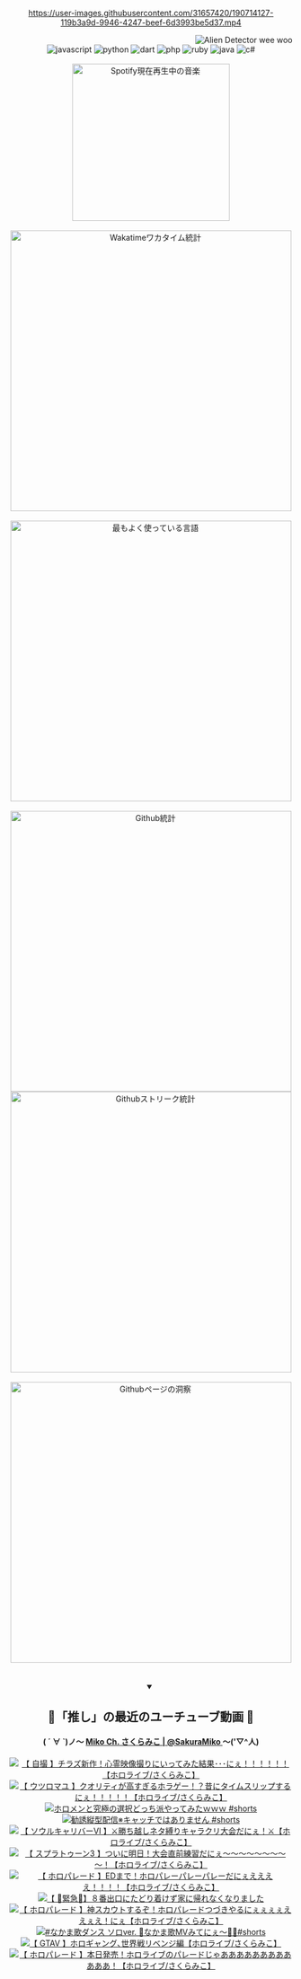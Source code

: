 <!-- START: HERO IMAGE GIF ////////// ////////// ////////// -->
<!-- <img src="@/../assets/img/gaming/ghost-of-tsushima.gif" width="100%"  alt="nellyXinwei's Hero Gif Image"/> -->
<!-- END: HERO IMAGE GIF ////////// ////////// ////////// -->

<div align="center" >  
  
<!-- START:ワンピース 第1015話「ルフィはRED ROCを使う」 -->
<https://user-images.githubusercontent.com/31657420/190714127-119b3a9d-9946-4247-beef-6d3993be5d37.mp4>
<!-- END:ワンピース 第1015話「ルフィはRED ROCを使う」 -->

<!-- START:VISITOR COUNTER -->
<div width="100%" align="right">
<img src="https://komarev.com/ghpvc/?username=nellyXinwei&label=🛸&color=grey&style=for-the-badge&labelcolor=ffffff" alt="Alien Detector wee woo"/>
</div>
<!-- END:VISITOR COUNTER -->

<!-- START: PROGRAMMING LANGUAGES -->
<!-- 色彩 Color Scheme:
#961E3A, #8A0D42, #5A0640, #4F265E, #2B355A, #3E759B, #CC4246,
#BB2649, #AD1052, #700750, #633075, #364270, #4E92C2, #FF5357
Sauce: https://www.webcreatorbox.com/inspiration/pantone-2023
-->

<img src="https://img.shields.io/badge/javascript%20-%23BB2649.svg?&style=for-the-badge&logo=javascript&logoColor=white&labelColor=961E3A" alt="javascript"/>
<img src="https://img.shields.io/badge/python%20-%23AD1052.svg?&style=for-the-badge&logo=python&logoColor=white&labelColor=8A0D42" alt="python" />
<img src="https://img.shields.io/badge/dart%20-%23700750.svg?&style=for-the-badge&logo=dart&logoColor=white&labelColor=5A0640" alt="dart"/>
<img src="https://img.shields.io/badge/php%20-%23633075.svg?&style=for-the-badge&logo=php&logoColor=white&labelColor=4F265E" alt="php"/>
<img src="https://img.shields.io/badge/ruby%20-%23364270.svg?&style=for-the-badge&logo=ruby&logoColor=white&labelColor=2B355A" alt="ruby"/>
<img src="https://img.shields.io/badge/java%20-%234E92C2.svg?&style=for-the-badge&logo=openjdk&logoColor=white&labelColor=3E759B" alt="java"/>
<img src="https://img.shields.io/badge/c%23-%23FF5357.svg?style=for-the-badge&logo=c-sharp&logoColor=white&labelColor=CC4246" alt="c#"/>  
<!-- END: PROGRAMMING LANGUAGES -->

<br>
<br>

<!-- START: MUSIC STATUS -->
  <!-- <a href="https://newojima-gsrs-20220114.vercel.app/api/now-playing?open">
    <img src="https://newojima-gsrs-20220114.vercel.app/api/now-playing" alt="Spotify現在再生中の音楽">
  </a> -->
  <img src="https://newojima-grss-20230114.vercel.app/api/spotify?border_color=transparent" alt="Spotify現在再生中の音楽" width="280px">
<!-- END: MUSIC STATUS -->

<br>
<br>

<!-- START: GITHUB STATUS -->
<!-- 色彩 Color Scheme:  #BB2649, #AD1052, #700750, #633075 -->
<img align="center" src="https://newojima-grs-20230109.vercel.app/api/wakatime?username=njtalba5127&layout=compact&langs_count=10&locale=ja&hide_title=false&title_color=fff&hide_border=true&text_color=fff&bg_color=BB2649,BB2649,633075,633075&hide=other,css,html,bash,xml,git%20config,makefile,properties,yaml,markdown,text,json,jsx" alt="Wakatimeワカタイム統計" width="500px"/>

<br>
<br>

<!-- 色彩 Color Scheme:  #633075, #364270, #4E92C2 -->
  <img align="center" src="https://newojima-grs-20230109.vercel.app/api/top-langs?username=njtalba5127&layout=compact&text_color=fff&icon_color=fff&hide_border=true&&locale=ja&hide_title=false&title_color=fff&include_all_commits=true&card_width=445&langs_count=11&hide=c%23,powershell,shaderlab,hlsl,makefile,jupyter%20notebook,python,html,css,shell,batchfile,less,liquid,hack,scss&bg_color=4F265E,633075,4E92C2" alt="最もよく使っている言語" width="500px"/>

<br>
<br>

<!-- 色彩 Color Scheme:  #4E92C2, #FF5357 -->
  <img align="center" src="https://newojima-grs-20230109.vercel.app/api?username=njtalba5127&rank_icon=github&show_icons=true&&locale=ja&title_color=fff&text_color=fff&icon_color=fff&hide_border=true&hide_title=false&count_private=true&include_all_commits=true&card_width=495&disable_animations=true&bg_color=4E92C2,4E92C2,FF5357" alt="Github統計" width="500px"/>

<br>

<img align="center" src="https://streak-stats.demolab.com?user=njtalba5127&theme=dark&hide_border=true&locale=ja&ring=BB2649&stroke=222222&background=151515&sideLabels=BB2649&currStreakLabel=ffffff&border=BB2649&fire=FF5357&currStreakNum=ffffff&sideNums=FF5357&dates=ffffff" alt="Githubストリーク統計" width="500px"/>

<br>
<br>

  <img align="center" width="500px" src="@/../assets/img/page-insights.svg" alt="Githubページの洞察"/>
  
</div>
<!-- END: GITHUB STATUS -->

<br>
<br>

<div align="center">
<details open>
  <summary>

  </summary>

  <h2 align="center">🌸「推し」の最近のユーチューブ動画 🌸</h2>
  <h4>
  ( ´ ∀ `)ノ～ 
  <a href="https://www.youtube.com/@SakuraMiko">Miko Ch. さくらみこ | @SakuraMiko
  </a>
   ～('▽^人)
  </h4>

  <!-- BEGIN YOUTUBE-CARDS -->
<a href="https://www.youtube.com/watch?v=O1t3i-iM9t4"><img src="https://ytcards.demolab.com/?id=O1t3i-iM9t4&title=%E3%80%90+%E8%87%AA%E6%92%AE+%E3%80%91%E3%83%81%E3%83%A9%E3%82%BA%E6%96%B0%E4%BD%9C%EF%BC%81%E5%BF%83%E9%9C%8A%E6%98%A0%E5%83%8F%E6%92%AE%E3%82%8A%E3%81%AB%E3%81%84%E3%81%A3%E3%81%A6%E3%81%BF%E3%81%9F%E7%B5%90%E6%9E%9C%EF%BD%A5%EF%BD%A5%EF%BD%A5%E3%81%AB%E3%81%87%EF%BC%81%EF%BC%81%EF%BC%81%EF%BC%81%EF%BC%81%EF%BC%81%E3%80%90%E3%83%9B%E3%83%AD%E3%83%A9%E3%82%A4%E3%83%96%2F%E3%81%95%E3%81%8F%E3%82%89%E3%81%BF%E3%81%93%E3%80%91&lang=ja&timestamp=1702967894&background_color=%230d1117&title_color=%23ffffff&stats_color=%23dedede&max_title_lines=1&width=187&border_radius=5&duration=0" alt="【 自撮 】チラズ新作！心霊映像撮りにいってみた結果･･･にぇ！！！！！！【ホロライブ/さくらみこ】" title="【 自撮 】チラズ新作！心霊映像撮りにいってみた結果･･･にぇ！！！！！！【ホロライブ/さくらみこ】"></a>
<a href="https://www.youtube.com/watch?v=C9h-KvBHgmM"><img src="https://ytcards.demolab.com/?id=C9h-KvBHgmM&title=%E3%80%90+%E3%82%A6%E3%83%84%E3%83%AD%E3%83%9E%E3%83%A6+%E3%80%91%E3%82%AF%E3%82%AA%E3%83%AA%E3%83%86%E3%82%A3%E3%81%8C%E9%AB%98%E3%81%99%E3%81%8E%E3%82%8B%E3%83%9B%E3%83%A9%E3%82%B2%E3%83%BC%EF%BC%81%EF%BC%9F%E6%98%94%E3%81%AB%E3%82%BF%E3%82%A4%E3%83%A0%E3%82%B9%E3%83%AA%E3%83%83%E3%83%97%E3%81%99%E3%82%8B%E3%81%AB%E3%81%87%EF%BC%81%EF%BC%81%EF%BC%81%EF%BC%81%EF%BC%81%E3%80%90%E3%83%9B%E3%83%AD%E3%83%A9%E3%82%A4%E3%83%96%2F%E3%81%95%E3%81%8F%E3%82%89%E3%81%BF%E3%81%93%E3%80%91&lang=ja&timestamp=1702932361&background_color=%230d1117&title_color=%23ffffff&stats_color=%23dedede&max_title_lines=1&width=187&border_radius=5&duration=27955" alt="【 ウツロマユ 】クオリティが高すぎるホラゲー！？昔にタイムスリップするにぇ！！！！！【ホロライブ/さくらみこ】" title="【 ウツロマユ 】クオリティが高すぎるホラゲー！？昔にタイムスリップするにぇ！！！！！【ホロライブ/さくらみこ】"></a>
<a href="https://www.youtube.com/watch?v=Ox8MuL-dTAs"><img src="https://ytcards.demolab.com/?id=Ox8MuL-dTAs&title=%E3%83%9B%E3%83%AD%E3%83%A1%E3%83%B3%E3%81%A8%E7%A9%B6%E6%A5%B5%E3%81%AE%E9%81%B8%E6%8A%9E%E3%81%A9%E3%81%A3%E3%81%A1%E6%B4%BE%E3%82%84%E3%81%A3%E3%81%A6%E3%81%BF%E3%81%9F%EF%BD%97%EF%BD%97%EF%BD%97+%23shorts&lang=ja&timestamp=1702547505&background_color=%230d1117&title_color=%23ffffff&stats_color=%23dedede&max_title_lines=1&width=187&border_radius=5&duration=35" alt="ホロメンと究極の選択どっち派やってみたｗｗｗ #shorts" title="ホロメンと究極の選択どっち派やってみたｗｗｗ #shorts"></a>
<a href="https://www.youtube.com/watch?v=ch0Wlp0ItBo"><img src="https://ytcards.demolab.com/?id=ch0Wlp0ItBo&title=%E5%8B%A7%E8%AA%98%E7%B8%A6%E5%9E%8B%E9%85%8D%E4%BF%A1%E2%80%BB%E3%82%AD%E3%83%A3%E3%83%83%E3%83%81%E3%81%A7%E3%81%AF%E3%81%82%E3%82%8A%E3%81%BE%E3%81%9B%E3%82%93+%23shorts&lang=ja&timestamp=1702139260&background_color=%230d1117&title_color=%23ffffff&stats_color=%23dedede&max_title_lines=1&width=187&border_radius=5&duration=1136" alt="勧誘縦型配信※キャッチではありません #shorts" title="勧誘縦型配信※キャッチではありません #shorts"></a>
<a href="https://www.youtube.com/watch?v=mN-opA3IUsQ"><img src="https://ytcards.demolab.com/?id=mN-opA3IUsQ&title=%E3%80%90+%E3%82%BD%E3%82%A6%E3%83%AB%E3%82%AD%E3%83%A3%E3%83%AA%E3%83%90%E3%83%BC%E2%85%A5+%E3%80%91%E2%9A%94%E5%8B%9D%E3%81%A1%E8%B6%8A%E3%81%97%E3%83%8D%E3%82%BF%E7%B8%9B%E3%82%8A%E3%82%AD%E3%83%A3%E3%83%A9%E3%82%AF%E3%83%AA%E5%A4%A7%E4%BC%9A%E3%81%A0%E3%81%AB%E3%81%87%EF%BC%81%E2%9A%94%E3%80%90%E3%83%9B%E3%83%AD%E3%83%A9%E3%82%A4%E3%83%96%2F%E3%81%95%E3%81%8F%E3%82%89%E3%81%BF%E3%81%93%E3%80%91&lang=ja&timestamp=1702138078&background_color=%230d1117&title_color=%23ffffff&stats_color=%23dedede&max_title_lines=1&width=187&border_radius=5&duration=11841" alt="【 ソウルキャリバーⅥ 】⚔勝ち越しネタ縛りキャラクリ大会だにぇ！⚔【ホロライブ/さくらみこ】" title="【 ソウルキャリバーⅥ 】⚔勝ち越しネタ縛りキャラクリ大会だにぇ！⚔【ホロライブ/さくらみこ】"></a>
<a href="https://www.youtube.com/watch?v=-3CY8mGmnqg"><img src="https://ytcards.demolab.com/?id=-3CY8mGmnqg&title=%E3%80%90+%E3%82%B9%E3%83%97%E3%83%A9%E3%83%88%E3%82%A5%E3%83%BC%E3%83%B33+%E3%80%91%E3%81%A4%E3%81%84%E3%81%AB%E6%98%8E%E6%97%A5%EF%BC%81%E5%A4%A7%E4%BC%9A%E7%9B%B4%E5%89%8D%E7%B7%B4%E7%BF%92%E3%81%A0%E3%81%AB%E3%81%87%EF%BD%9E%EF%BD%9E%EF%BD%9E%EF%BD%9E%EF%BD%9E%EF%BD%9E%EF%BD%9E%EF%BD%9E%EF%BD%9E%EF%BC%81%E3%80%90%E3%83%9B%E3%83%AD%E3%83%A9%E3%82%A4%E3%83%96%2F%E3%81%95%E3%81%8F%E3%82%89%E3%81%BF%E3%81%93%E3%80%91&lang=ja&timestamp=1702052911&background_color=%230d1117&title_color=%23ffffff&stats_color=%23dedede&max_title_lines=1&width=187&border_radius=5&duration=10947" alt="【 スプラトゥーン3 】ついに明日！大会直前練習だにぇ～～～～～～～～～！【ホロライブ/さくらみこ】" title="【 スプラトゥーン3 】ついに明日！大会直前練習だにぇ～～～～～～～～～！【ホロライブ/さくらみこ】"></a>
<a href="https://www.youtube.com/watch?v=TxTR0uFzb_w"><img src="https://ytcards.demolab.com/?id=TxTR0uFzb_w&title=%E3%80%90+%E3%83%9B%E3%83%AD%E3%83%91%E3%83%AC%E3%83%BC%E3%83%89+%E3%80%91ED%E3%81%BE%E3%81%A7%EF%BC%81%E3%83%9B%E3%83%AD%E3%83%91%E3%83%AC%E3%83%BC%E3%83%91%E3%83%AC%E3%83%BC%E3%83%91%E3%83%AC%E3%83%BC%E3%81%A0%E3%81%AB%E3%81%87%E3%81%88%E3%81%88%E3%81%88%E3%81%88%EF%BC%81%EF%BC%81%EF%BC%81%EF%BC%81%E3%80%90%E3%83%9B%E3%83%AD%E3%83%A9%E3%82%A4%E3%83%96%2F%E3%81%95%E3%81%8F%E3%82%89%E3%81%BF%E3%81%93%E3%80%91&lang=ja&timestamp=1701879036&background_color=%230d1117&title_color=%23ffffff&stats_color=%23dedede&max_title_lines=1&width=187&border_radius=5&duration=14106" alt="【 ホロパレード 】EDまで！ホロパレーパレーパレーだにぇええええ！！！！【ホロライブ/さくらみこ】" title="【 ホロパレード 】EDまで！ホロパレーパレーパレーだにぇええええ！！！！【ホロライブ/さくらみこ】"></a>
<a href="https://www.youtube.com/watch?v=s6Y2YB1nByg"><img src="https://ytcards.demolab.com/?id=s6Y2YB1nByg&title=%E3%80%90+%F0%9F%9A%A8%E7%B7%8A%E6%80%A5%F0%9F%9A%A8%E3%80%91%EF%BC%98%E7%95%AA%E5%87%BA%E5%8F%A3%E3%81%AB%E3%81%9F%E3%81%A9%E3%82%8A%E7%9D%80%E3%81%91%E3%81%9A%E5%AE%B6%E3%81%AB%E5%B8%B0%E3%82%8C%E3%81%AA%E3%81%8F%E3%81%AA%E3%82%8A%E3%81%BE%E3%81%97%E3%81%9F&lang=ja&timestamp=1701789439&background_color=%230d1117&title_color=%23ffffff&stats_color=%23dedede&max_title_lines=1&width=187&border_radius=5&duration=10798" alt="【 🚨緊急🚨】８番出口にたどり着けず家に帰れなくなりました" title="【 🚨緊急🚨】８番出口にたどり着けず家に帰れなくなりました"></a>
<a href="https://www.youtube.com/watch?v=s1HP_axFVaY"><img src="https://ytcards.demolab.com/?id=s1HP_axFVaY&title=%E3%80%90+%E3%83%9B%E3%83%AD%E3%83%91%E3%83%AC%E3%83%BC%E3%83%89+%E3%80%91%E7%A5%9E%E3%82%B9%E3%82%AB%E3%82%A6%E3%83%88%E3%81%99%E3%82%8B%E3%81%9E%EF%BC%81%E3%83%9B%E3%83%AD%E3%83%91%E3%83%AC%E3%83%BC%E3%83%89%E3%81%A4%E3%81%A5%E3%81%8D%E3%82%84%E3%82%8B%E3%81%AB%E3%81%87%E3%81%87%E3%81%87%E3%81%87%E3%81%88%E3%81%88%E3%81%87%E3%81%88%EF%BC%81%E3%81%AB%E3%81%87%E3%80%90%E3%83%9B%E3%83%AD%E3%83%A9%E3%82%A4%E3%83%96%2F%E3%81%95%E3%81%8F%E3%82%89%E3%81%BF%E3%81%93%E3%80%91&lang=ja&timestamp=1701624991&background_color=%230d1117&title_color=%23ffffff&stats_color=%23dedede&max_title_lines=1&width=187&border_radius=5&duration=19185" alt="【 ホロパレード 】神スカウトするぞ！ホロパレードつづきやるにぇぇぇぇええぇえ！にぇ【ホロライブ/さくらみこ】" title="【 ホロパレード 】神スカウトするぞ！ホロパレードつづきやるにぇぇぇぇええぇえ！にぇ【ホロライブ/さくらみこ】"></a>
<a href="https://www.youtube.com/watch?v=UTCWlxxR1jU"><img src="https://ytcards.demolab.com/?id=UTCWlxxR1jU&title=%23%E3%81%AA%E3%81%8B%E3%81%BE%E6%AD%8C%E3%83%80%E3%83%B3%E3%82%B9+%E3%82%BD%E3%83%ADver.+%F0%9F%A9%B7%E3%81%AA%E3%81%8B%E3%81%BE%E6%AD%8CMV%E3%81%BF%E3%81%A6%E3%81%AB%E3%81%87%E3%80%9C%F0%9F%A5%B3%F0%9F%8E%89%23shorts&lang=ja&timestamp=1701594019&background_color=%230d1117&title_color=%23ffffff&stats_color=%23dedede&max_title_lines=1&width=187&border_radius=5&duration=23" alt="#なかま歌ダンス ソロver. 🩷なかま歌MVみてにぇ〜🥳🎉#shorts" title="#なかま歌ダンス ソロver. 🩷なかま歌MVみてにぇ〜🥳🎉#shorts"></a>
<a href="https://www.youtube.com/watch?v=nmNjLLFcgYY"><img src="https://ytcards.demolab.com/?id=nmNjLLFcgYY&title=%E3%80%90+GTAV+%E3%80%91%E3%83%9B%E3%83%AD%E3%82%AE%E3%83%A3%E3%83%B3%E3%82%B0%EF%BD%A4%E4%B8%96%E7%95%8C%E6%88%A6%E3%83%AA%E3%83%99%E3%83%B3%E3%82%B8%E7%B7%A8%E3%80%90%E3%83%9B%E3%83%AD%E3%83%A9%E3%82%A4%E3%83%96%2F%E3%81%95%E3%81%8F%E3%82%89%E3%81%BF%E3%81%93%E3%80%91&lang=ja&timestamp=1701438354&background_color=%230d1117&title_color=%23ffffff&stats_color=%23dedede&max_title_lines=1&width=187&border_radius=5&duration=5676" alt="【 GTAV 】ホロギャング､世界戦リベンジ編【ホロライブ/さくらみこ】" title="【 GTAV 】ホロギャング､世界戦リベンジ編【ホロライブ/さくらみこ】"></a>
<a href="https://www.youtube.com/watch?v=ixaaBccNolc"><img src="https://ytcards.demolab.com/?id=ixaaBccNolc&title=%E3%80%90+%E3%83%9B%E3%83%AD%E3%83%91%E3%83%AC%E3%83%BC%E3%83%89+%E3%80%91%E6%9C%AC%E6%97%A5%E7%99%BA%E5%A3%B2%EF%BC%81%E3%83%9B%E3%83%AD%E3%83%A9%E3%82%A4%E3%83%96%E3%81%AE%E3%83%91%E3%83%AC%E3%83%BC%E3%83%89%E3%81%98%E3%82%83%E3%81%82%E3%81%82%E3%81%82%E3%81%82%E3%81%82%E3%81%82%E3%81%82%E3%81%82%E3%81%82%E3%81%82%E3%81%82%E3%81%82%EF%BC%81%E3%80%90%E3%83%9B%E3%83%AD%E3%83%A9%E3%82%A4%E3%83%96%2F%E3%81%95%E3%81%8F%E3%82%89%E3%81%BF%E3%81%93%E3%80%91&lang=ja&timestamp=1701431389&background_color=%230d1117&title_color=%23ffffff&stats_color=%23dedede&max_title_lines=1&width=187&border_radius=5&duration=6032" alt="【 ホロパレード 】本日発売！ホロライブのパレードじゃああああああああああああ！【ホロライブ/さくらみこ】" title="【 ホロパレード 】本日発売！ホロライブのパレードじゃああああああああああああ！【ホロライブ/さくらみこ】"></a>
<!-- END YOUTUBE-CARDS -->

</div>
  
</details>
